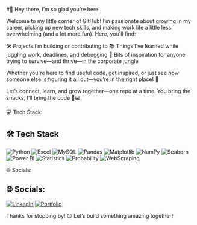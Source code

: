#🌸 Hey there, I’m so glad you’re here!

Welcome to my little corner of GitHub!
I’m passionate about growing in my career, picking up new tech skills, and making work life a little less overwhelming (and a lot more fun). Here, you'll find:

🛠️ Projects I’m building or contributing to
📚 Things I’ve learned while juggling work, deadlines, and debugging
🌱 Bits of inspiration for anyone trying to survive—and thrive—in the corporate jungle

Whether you're here to find useful code, get inspired, or just see how someone else is figuring it all out—you’re in the right place! 🫶

Let’s connect, learn, and grow together—one repo at a time.
You bring the snacks, I’ll bring the code 🍪💻

💻 Tech Stack:
## 🛠️ Tech Stack

![Python](https://img.shields.io/badge/python-3776AB?style=for-the-badge&logo=python&logoColor=white)
![Excel](https://img.shields.io/badge/Microsoft_Excel-217346?style=for-the-badge&logo=microsoft-excel&logoColor=white)
![MySQL](https://img.shields.io/badge/mysql-4479A1?style=for-the-badge&logo=mysql&logoColor=white)
![Pandas](https://img.shields.io/badge/pandas-150458?style=for-the-badge&logo=pandas&logoColor=white)
![Matplotlib](https://img.shields.io/badge/Matplotlib-ffffff?style=for-the-badge&logo=matplotlib&logoColor=black)
![NumPy](https://img.shields.io/badge/numpy-013243?style=for-the-badge&logo=numpy&logoColor=white)
![Seaborn](https://img.shields.io/badge/Seaborn-3776AB?style=for-the-badge&logo=python&logoColor=white)
![Power BI](https://img.shields.io/badge/power%20bi-F2C811?style=for-the-badge&logo=powerbi&logoColor=black)
![Statistics](https://img.shields.io/badge/Statistics-1E90FF?style=for-the-badge)
![Probability](https://img.shields.io/badge/Probability-FF69B4?style=for-the-badge)
![WebScraping](https://img.shields.io/badge/Scrapy-000000?style=for-the-badge&logo=python&logoColor=white)


🌐 Socials:

## 🌐 Socials:

[![LinkedIn](https://img.shields.io/badge/LinkedIn-Connect-blue?logo=linkedin)](https://www.linkedin.com/in/pranalipawarofficial/)
[![Portfolio](https://img.shields.io/badge/Portfolio-Click_Here-orange?style=for-the-badge&logo=Firefox&logoColor=white)](https://PranaliPawar11722.github.io/pranali_pawar_portfolio/)


Thanks for stopping by! 😊 Let’s build something amazing together!

